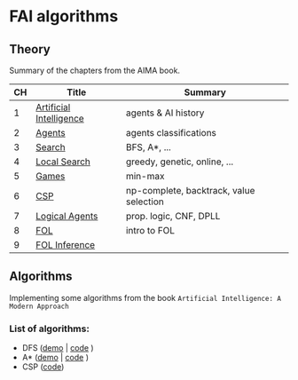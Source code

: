 # FAI algorithms

## Theory

Summary of the chapters from the AIMA book.

| CH  | Title                                             | Summary                                 |
| --- | ------------------------------------------------- | --------------------------------------- |
| 1   | [Artificial Intelligence](algs/notes/AIMA.ch1.md) | agents & AI history                     |
| 2   | [Agents](algs/notes/AIMA.ch2.md)                  | agents classifications                  |
| 3   | [Search](algs/notes/AIMA.ch3.md)                  | BFS, A\*, ...                           |
| 4   | [Local Search](algs/notes/AIMA.ch4.md)            | greedy, genetic, online, ...            |
| 5   | [Games](algs/notes/AIMA.ch5.md)                   | min-max                                 |
| 6   | [CSP](algs/notes/AIMA.ch6.md)                     | np-complete, backtrack, value selection |
| 7   | [Logical Agents](algs/notes/AIMA.ch7.md)          | prop. logic, CNF, DPLL                  |
| 8   | [FOL](algs/notes/AIMA.ch8.md)                     | intro to FOL                            |
| 9   | [FOL Inference ](algs/notes/AIMA.ch9.md)          |                                         |

## Algorithms

Implementing some algorithms from the book `Artificial Intelligence: A Modern Approach`

### List of algorithms:

- DFS ([demo](https://serene-lewin-d01df9.netlify.app/) | [code](https://github.com/thomasreolon/REACT-searchAlgorithms) )
- A\* ([demo](https://serene-lewin-d01df9.netlify.app/) | [code](https://github.com/thomasreolon/REACT-searchAlgorithms) )
- CSP ([code](algs/csp/solution.py))
